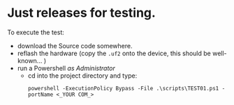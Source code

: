 # Just releases for testing.

To execute the test: 
  - download the Source code somewhere.
  - reflash the hardware (copy the `.uf2` onto the device, this should be well-known... )  
  - run a Powershell *as Administrator*
    - cd into the project directory and type:
      ```
      powershell -ExecutionPolicy Bypass -File .\scripts\TEST01.ps1 -portName <_YOUR COM_>
      ```
    
